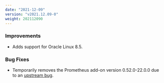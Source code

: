 ```yaml
---
date: "2021-12-09"
version: "v2021.12.09-0"
weight: 202112090
---
```


### <span class="label label-blue">Improvements</span>
- Adds support for Oracle Linux 8.5.

### <span class="label label-orange">Bug Fixes</span>
- Temporarily removes the Prometheus add-on version 0.52.0-22.0.0 due to an [upstream bug](https://github.com/prometheus-community/helm-charts/issues/1500).
 